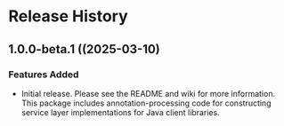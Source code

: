 # Release History

## 1.0.0-beta.1 ((2025-03-10)

### Features Added

- Initial release. Please see the README and wiki for more information.
  This package includes annotation-processing code for constructing service layer implementations for Java client libraries.
